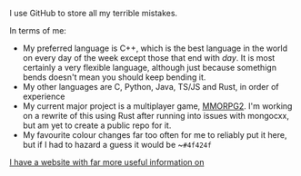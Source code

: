 I use GitHub to store all my terrible mistakes.

In terms of me:
- My preferred language is C++, which is the best language in the world on every day of the week except those that end with *day*.  It is most certainly a very flexible language, although just because somethign bends doesn't mean you should keep bending it.
- My other languages are C, Python, Java, TS/JS and Rust, in order of experience
- My current major project is a multiplayer game, [MMORPG2](https://github.com/AlexGarrity/MMORPG2).  I'm working on a rewrite of this using Rust after running into issues with mongocxx, but am yet to create a public repo for it.
- My favourite colour changes far too often for me to reliably put it here, but if I had to hazard a guess it would be ~`#4f424f`

[I have a website with far more useful information on](https://agarrity.com)
